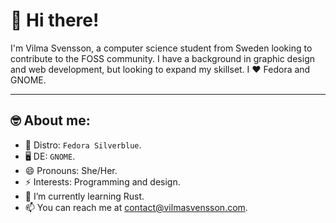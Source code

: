 # 👋 Hi there!

I'm Vilma Svensson, a computer science student from Sweden looking to contribute to the FOSS community. I have a background in graphic design and web development, but looking to expand my skillset. I ❤️ Fedora and GNOME.

---

## 🤓 About me:

- 💾 Distro: `Fedora Silverblue`.
- 🖥️ DE: `GNOME`.
- 😄 Pronouns: She/Her.
- ⚡ Interests: Programming and design.
- 🌱 I’m currently learning Rust.
- 📫 You can reach me at [contact@vilmasvensson.com](mailto:contact@vilmasvensson.com).
